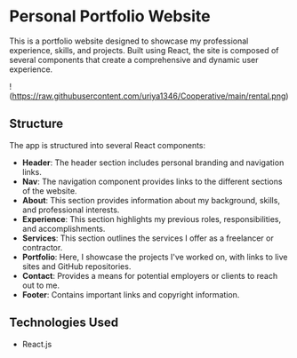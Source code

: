 # Personal Portfolio Website

This is a portfolio website designed to showcase my professional experience, skills, and projects. Built using React, the site is composed of several components that create a comprehensive and dynamic user experience.

!(https://raw.githubusercontent.com/uriya1346/Cooperative/main/rental.png)

## Structure

The app is structured into several React components:

- **Header**: The header section includes personal branding and navigation links.
- **Nav**: The navigation component provides links to the different sections of the website.
- **About**: This section provides information about my background, skills, and professional interests.
- **Experience**: This section highlights my previous roles, responsibilities, and accomplishments.
- **Services**: This section outlines the services I offer as a freelancer or contractor.
- **Portfolio**: Here, I showcase the projects I've worked on, with links to live sites and GitHub repositories.
- **Contact**: Provides a means for potential employers or clients to reach out to me.
- **Footer**: Contains important links and copyright information.

## Technologies Used

- React.js

